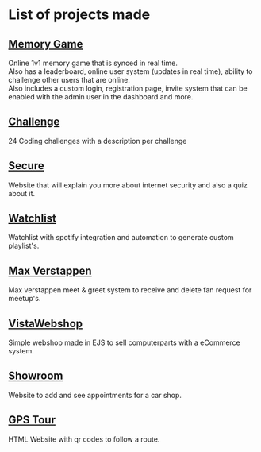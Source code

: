 # List of projects made

## [Memory Game](https://github.com/VistaProjects/Memory-Game)
Online 1v1 memory game that is synced in real time.  
Also has a leaderboard, online user system (updates in real time), ability to challenge other users that are online.  
Also includes a custom login, registration page, invite system that can be enabled with the admin user in the dashboard and more.

## [Challenge]([https://github.com/VistaProjects/Challenge](https://github.com/VistaProjects/Code-Challenge))
24 Coding challenges with a description per challenge

## [Secure](https://github.com/VistaProjects/Secure)
Website that will explain you more about internet security and also a quiz about it.

## [Watchlist](https://github.com/VistaProjects/Watchlist)
Watchlist with spotify integration and automation to generate custom playlist's.

## [Max Verstappen](https://github.com/VistaProjects/Max-Verstappen)
Max verstappen meet & greet system to receive and delete fan request for meetup's.

## [VistaWebshop](https://github.com/VistaProjects/VistaWebshop)
Simple webshop made in EJS to sell computerparts with a eCommerce system.

## [Showroom](https://github.com/VistaProjects/Showroom)
Website to add and see appointments for a car shop.

## [GPS Tour](https://github.com/VistaProjects/GPS-Tour)
HTML Website with qr codes to follow a route.
